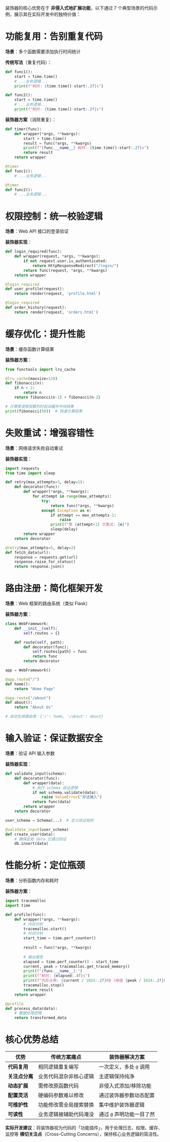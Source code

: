 装饰器的核心优势在于 **非侵入式地扩展功能**，以下通过 7 个典型场景的代码示例，展示其在实际开发中的独特价值：

#  功能复用：告别重复代码
**场景**：多个函数需要添加执行时间统计

**传统写法**（重复代码）：

```python
def func1():
    start = time.time()
    # ...业务逻辑...
    print(f"耗时: {time.time()-start:.2f}s")

def func2():
    start = time.time()
    # ...业务逻辑...
    print(f"耗时: {time.time()-start:.2f}s")
```

**装饰器方案**（消除重复）：

```python
def timer(func):
    def wrapper(*args, **kwargs):
        start = time.time()
        result = func(*args, **kwargs)
        print(f"{func.__name__} 耗时: {time.time()-start:.2f}s")
        return result
    return wrapper

@timer
def func1():
    # ...业务逻辑...

@timer
def func2():
    # ...业务逻辑...
```

# 权限控制：统一校验逻辑
**场景**：Web API 接口的登录验证

**装饰器实现**：

```python
def login_required(func):
    def wrapper(request, *args, **kwargs):
        if not request.user.is_authenticated:
            return HttpResponseRedirect("/login/")
        return func(request, *args, **kwargs)
    return wrapper

@login_required
def user_profile(request):
    return render(request, 'profile.html')

@login_required
def order_history(request):
    return render(request, 'orders.html')
```

# 缓存优化：提升性能
**场景**：缓存函数计算结果

**装饰器方案**：

```python
from functools import lru_cache

@lru_cache(maxsize=128)
def fibonacci(n):
    if n < 2:
        return n
    return fibonacci(n-1) + fibonacci(n-2)

# 计算斐波那契数列时自动缓存中间结果
print(fibonacci(50))  # 快速计算结果
```

# 失败重试：增强容错性
**场景**：网络请求失败自动重试

**装饰器实现**：

```python
import requests
from time import sleep

def retry(max_attempts=3, delay=1):
    def decorator(func):
        def wrapper(*args, **kwargs):
            for attempt in range(max_attempts):
                try:
                    return func(*args, **kwargs)
                except Exception as e:
                    if attempt == max_attempts-1:
                        raise
                    print(f"第 {attempt+1} 次重试: {e}")
                    sleep(delay)
        return wrapper
    return decorator

@retry(max_attempts=5, delay=2)
def fetch_data(url):
    response = requests.get(url)
    response.raise_for_status()
    return response.json()
```

# 路由注册：简化框架开发
**场景**：Web 框架的路由系统（类似 Flask）

**装饰器方案**：

```python
class WebFramework:
    def __init__(self):
        self.routes = {}

    def route(self, path):
        def decorator(func):
            self.routes[path] = func
            return func
        return decorator

app = WebFramework()

@app.route("/")
def home():
    return "Home Page"

@app.route("/about")
def about():
    return "About Us"

# 自动生成路由表：{'/': home, '/about': about}
```

# 输入验证：保证数据安全
**场景**：验证 API 输入参数

**装饰器实现**：

```python
def validate_input(schema):
    def decorator(func):
        def wrapper(data):
            # 执行 schema 验证逻辑
            if not schema.validate(data):
                raise ValueError("非法输入")
            return func(data)
        return wrapper
    return decorator

user_schema = Schema(...)  # 定义验证规则

@validate_input(user_schema)
def create_user(data):
    # 确保此处 data 已通过验证
    db.insert(data)
```

# 性能分析：定位瓶颈
**场景**：分析函数内存和耗时

**装饰器方案**：

```python
import tracemalloc
import time

def profile(func):
    def wrapper(*args, **kwargs):
        # 内存分析
        tracemalloc.start()
        # 时间分析
        start_time = time.perf_counter()
        
        result = func(*args, **kwargs)
        
        # 输出报告
        elapsed = time.perf_counter() - start_time
        current, peak = tracemalloc.get_traced_memory()
        print(f"{func.__name__}:")
        print(f"耗时: {elapsed:.4f}s")
        print(f"内存占用: {current / 1024:.2f}KB (峰值 {peak / 1024:.2f}KB)")
        tracemalloc.stop()
        return result
    return wrapper

@profile
def process_data(data):
    # 数据处理逻辑
    return transformed_data
```

# 核心优势总结
| 优势 | 传统方案痛点 | 装饰器解决方案 |
| --- | --- | --- |
| **代码复用** | 相同逻辑重复编写 | 一次定义，多处 `@` 调用 |
| **关注点分离** | 业务代码混杂非核心逻辑 | 主逻辑保持纯净 |
| **动态扩展** | 需修改原函数代码 | 非侵入式添加/移除功能 |
| **配置灵活** | 硬编码参数难以修改 | 通过装饰器参数动态配置 |
| **可维护性** | 功能修改需全局搜索替换 | 集中维护装饰器逻辑 |
| **可读性** | 业务逻辑被辅助代码淹没 | 通过 `@` 声明功能一目了然 |


**实际开发建议**：将装饰器视为代码的「功能插件」，用于处理日志、权限、缓存、监控等 **横切关注点**（Cross-Cutting Concerns），保持核心业务逻辑的简洁性。

